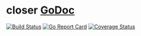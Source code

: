 # closer [GoDoc](https://godoc.org/github.com/go-4devs/closer)
[![Build Status](https://travis-ci.org/go-4devs/closer.svg?branch=master)](https://travis-ci.org/go-4devs/closer)
[![Go Report Card](https://goreportcard.com/badge/github.com/go-4devs/closer)](https://goreportcard.com/report/github.com/go-4devs/closer)
[![Coverage Status](https://coveralls.io/repos/github/go-4devs/closer/badge.svg?branch=master)](https://coveralls.io/github/go-4devs/closer?branch=master)
